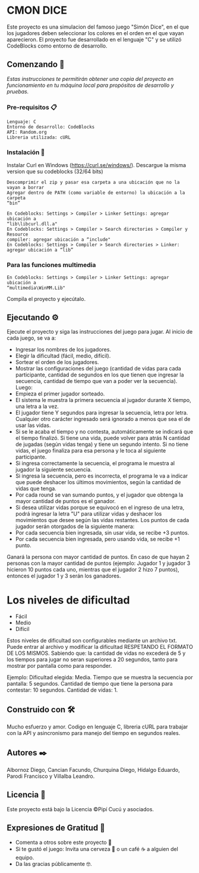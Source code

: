 # CMON DICE

Este proyecto es una simulacion del famoso juego "Simón Dice", en el que los jugadores deben
seleccionar los colores en el orden en el que vayan aparecieron.
El proyecto fue desarrollado en el lenguaje "C" y se utilizó CodeBlocks como entorno de desarrollo.

## Comenzando 🚀

_Estas instrucciones te permitirán obtener una copia del proyecto en funcionamiento en tu máquina local para propósitos de desarrollo y pruebas._

### Pre-requisitos 📋
	Lenguaje: C
	Entorno de desarrollo: CodeBlocks
	API: Random.org
	Libreria utilizada: cURL

### Instalación 🔧

  Instalar Curl en Windows (https://curl.se/windows/). Descargue la misma version que su codeblocks (32/64 bits)
  
	Descomprimir el zip y pasar esa carpeta a una ubicación que no la vayan a borrar
	Agregar dentro de PATH (como variable de entorno) la ubicación a la carpeta
	“bin”
 
	En Codeblocks: Settings > Compiler > Linker Settings: agregar ubicación a
	“lib\libcurl.dll.a"
	En Codeblocks: Settings > Compiler > Search directories > Compiler y Resource
	compiler: agregar ubicación a “include"
	En Codeblocks: Settings > Compiler > Search directories > Linker: agregar ubicación a “lib”
### Para las funciones multimedia
	En Codeblocks: Settings > Compiler > Linker Settings: agregar ubicación a
	“multimedia\WinMM.Lib"

Compila el proyecto y ejecútalo.
## Ejecutando ⚙️

Ejecute el proyecto y siga las instrucciones del juego para jugar. 
Al inicio de cada juego, se va a:
- Ingresar los nombres de los jugadores.
- Elegir la dificultad (fácil, medio, difícil).
- Sortear el orden de los jugadores.
- Mostrar las configuraciones del juego (cantidad de vidas para cada
participante, cantidad de segundos en los que tienen que ingresar la
secuencia, cantidad de tiempo que van a poder ver la secuencia).
Luego:
- Empieza el primer jugador sorteado.
- El sistema le muestra la primera secuencia al jugador durante X tiempo,
una letra a la vez.
- El jugador tiene Y segundos para ingresar la secuencia, letra por letra.
Cualquier otro carácter ingresado será ignorado a menos que sea el
de usar las vidas.
- Si se le acaba el tiempo y no contesta, automáticamente se indicará que
el tiempo finalizó. Si tiene una vida, puede volver para atrás N cantidad
de jugadas (según vidas tenga) y tiene un segundo intento. Si no tiene
vidas, el juego finaliza para esa persona y le toca al siguiente
participante.
- Si ingresa correctamente la secuencia, el programa le muestra al
jugador la siguiente secuencia.
- Si ingresa la secuencia, pero es incorrecta, el programa le va a indicar
que puede deshacer los últimos movimientos, según la cantidad de vidas
que tenga.
- Por cada round se van sumando puntos, y el jugador que obtenga la
mayor cantidad de puntos es el ganador.
- Si desea utilizar vidas porque se equivocó en el ingreso de una letra, podrá ingresar la letra "U" para utilizar vidas y deshacer los movimientos que desee según las vidas restantes.
Los puntos de cada jugador serán otorgados de la siguiente manera:
- Por cada secuencia bien ingresada, sin usar vida, se recibe +3 puntos.
- Por cada secuencia bien ingresada, pero usando vida, se recibe +1
punto.


Ganará la persona con mayor cantidad de puntos. En caso de que hayan 2
personas con la mayor cantidad de puntos (ejemplo: Jugador 1 y jugador 3
hicieron 10 puntos cada uno, mientras que el jugador 2 hizo 7 puntos),
entonces el jugador 1 y 3 serán los ganadores.

# Los niveles de dificultad
- Fácil
- Medio
- Difícil

Estos niveles de dificultad son configurables mediante un archivo txt. Puede entrar al archivo y modificar la dificultad RESPETANDO EL FORMATO DE LOS MISMOS. Sabiendo que: la cantidad de vidas no excederá de 5 y los tiempos para jugar no seran superiores a 20 segundos, tanto para mostrar por pantalla como para responder.

Ejemplo:
Dificultad elegida: Media. Tiempo que se muestra la secuencia por pantalla: 5
segundos. Cantidad de tiempo que tiene la persona para contestar: 10
segundos. Cantidad de vidas: 1.


## Construido con 🛠️

Mucho esfuerzo y amor. Codigo en lenguaje C, libreria cURL para trabajar con la API y asincronismo para manejo del tiempo en segundos reales.

## Autores ✒️
Albornoz Diego, Cancian Facundo, Churquina Diego, Hidalgo Eduardo, Parodi Francisco y Villalba Leandro.

## Licencia 📄

Este proyecto está bajo la Licencia ©Pipí Cucú y asociados.

## Expresiones de Gratitud 🎁

* Comenta a otros sobre este proyecto 📢
* Si te gustó el juego: Invita una cerveza 🍺 o un café ☕ a alguien del equipo.
* Da las gracias públicamente 🤓.
